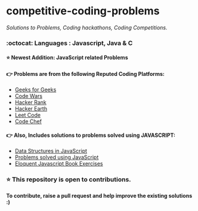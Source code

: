 # competitive-coding-problems

<i>Solutions to Problems, Coding hackathons, Coding Competitions.</i>

### :octocat: Languages : Javascript, Java & C

#### :star: Newest Addition: JavaScript related Problems

#### :point_right: Problems are from the following Reputed Coding Platforms: 
<ul>
<li><a href="http://geeksforgeeks.org">Geeks for Geeks</a></li>
<li><a href="http://www.codewars.com/">Code Wars</a></li>
<li><a href="http://www.hackerank.com/">Hacker Rank</a></li>
<li><a href="http://www.hackerearth.com/">Hacker Earth</a></li>
<li><a href="http://www.leetcode.com/">Leet Code</a></li>
<li><a href="http://www.codechef.com/">Code Chef</a></li>
</ul>

#### :point_right: Also, Includes solutions to problems solved using JAVASCRIPT:
<ul>
  <li><a href="https://github.com/sunnysetia93/competitive-coding-problems/tree/master/JavaScript_DataStructures">Data Structures in JavaScript</a></li>
  <li><a href="https://github.com/sunnysetia93/competitive-coding-problems/tree/master/JavaScript_Questions">Problems solved using JavaScript</a></li> 
<li> <a href="https://github.com/sunnysetia93/competitive-coding-problems/tree/master/Javascript_Eloquent_JS_Book_Exercises">Eloquent Javascript Book Exercises</a></li>
</ul>

### :star: This repository is open to contributions. 
#### To contribute, raise a pull request and help improve the existing solutions :)
